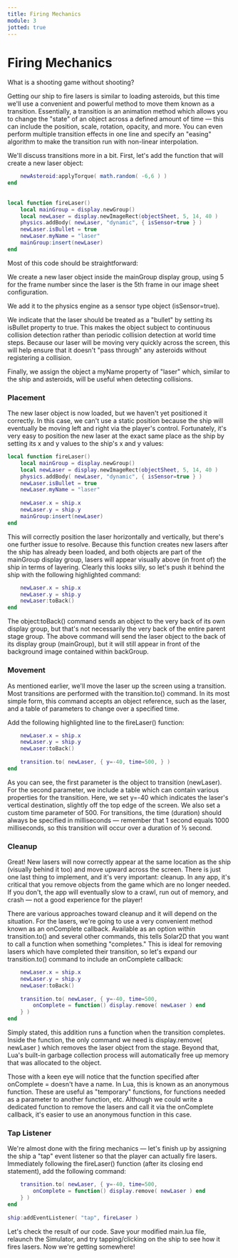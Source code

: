 ```yaml
---
title: Firing Mechanics
module: 3
jotted: true
---
```


# Firing Mechanics

What is a shooting game without shooting?

Getting our ship to fire lasers is similar to loading asteroids, but this time we'll use a convenient and powerful method to move them known as a transition. Essentially, a transition is an animation method which allows you to change the "state" of an object across a defined amount of time — this can include the position, scale, rotation, opacity, and more. You can even perform multiple transition effects in one line and specify an "easing" algorithm to make the transition run with non-linear interpolation.

We'll discuss transitions more in a bit. First, let's add the function that will create a new laser object:

```lua
    newAsteroid:applyTorque( math.random( -6,6 ) )
end
 
 
local function fireLaser()
    local mainGroup = display.newGroup()
    local newLaser = display.newImageRect(objectSheet, 5, 14, 40 )
    physics.addBody( newLaser, "dynamic", { isSensor=true } )
    newLaser.isBullet = true
    newLaser.myName = "laser"
    mainGroup:insert(newLaser)
end
```

Most of this code should be straightforward:

We create a new laser object inside the mainGroup display group, using 5 for the frame number since the laser is the 5th frame in our image sheet configuration.

We add it to the physics engine as a sensor type object (isSensor=true).

We indicate that the laser should be treated as a "bullet" by setting its isBullet property to true. This makes the object subject to continuous collision detection rather than periodic collision detection at world time steps. Because our laser will be moving very quickly across the screen, this will help ensure that it doesn't "pass through" any asteroids without registering a collision.

Finally, we assign the object a myName property of "laser" which, similar to the ship and asteroids, will be useful when detecting collisions.

### Placement
The new laser object is now loaded, but we haven't yet positioned it correctly. In this case, we can't use a static position because the ship will eventually be moving left and right via the player's control. Fortunately, it's very easy to position the new laser at the exact same place as the ship by setting its x and y values to the ship's x and y values:

```lua
local function fireLaser()
    local mainGroup = display.newGroup()
    local newLaser = display.newImageRect(objectSheet, 5, 14, 40 )
    physics.addBody( newLaser, "dynamic", { isSensor=true } )
    newLaser.isBullet = true
    newLaser.myName = "laser"
 
    newLaser.x = ship.x
    newLaser.y = ship.y
    mainGroup:insert(newLaser)
end
```

This will correctly position the laser horizontally and vertically, but there's one further issue to resolve. Because this function creates new lasers after the ship has already been loaded, and both objects are part of the mainGroup display group, lasers will appear visually above (in front of) the ship in terms of layering. Clearly this looks silly, so let's push it behind the ship with the following highlighted command:

```lua
    newLaser.x = ship.x
    newLaser.y = ship.y
    newLaser:toBack()
end
```

The object:toBack() command sends an object to the very back of its own display group, but that's not necessarily the very back of the entire parent stage group. The above command will send the laser object to the back of its display group (mainGroup), but it will still appear in front of the background image contained within backGroup.

### Movement
As mentioned earlier, we'll move the laser up the screen using a transition. Most transitions are performed with the transition.to() command. In its most simple form, this command accepts an object reference, such as the laser, and a table of parameters to change over a specified time.

Add the following highlighted line to the fireLaser() function:

```lua
    newLaser.x = ship.x
    newLaser.y = ship.y
    newLaser:toBack()
 
    transition.to( newLaser, { y=-40, time=500, } )
end
```

As you can see, the first parameter is the object to transition (newLaser). For the second parameter, we include a table which can contain various properties for the transition. Here, we set y=-40 which indicates the laser's vertical destination, slightly off the top edge of the screen. We also set a custom time parameter of 500. For transitions, the time (duration) should always be specified in milliseconds — remember that 1 second equals 1000 milliseconds, so this transition will occur over a duration of ½ second.

### Cleanup

Great! New lasers will now correctly appear at the same location as the ship (visually behind it too) and move upward across the screen. There is just one last thing to implement, and it's very important: cleanup. In any app, it's critical that you remove objects from the game which are no longer needed. If you don't, the app will eventually slow to a crawl, run out of memory, and crash — not a good experience for the player!

There are various approaches toward cleanup and it will depend on the situation. For the lasers, we're going to use a very convenient method known as an onComplete callback. Available as an option within transition.to() and several other commands, this tells Solar2D that you want to call a function when something "completes." This is ideal for removing lasers which have completed their transition, so let's expand our transition.to() command to include an onComplete callback:

```lua
    newLaser.x = ship.x
    newLaser.y = ship.y
    newLaser:toBack()
 
    transition.to( newLaser, { y=-40, time=500,
        onComplete = function() display.remove( newLaser ) end
    } )
end
```

Simply stated, this addition runs a function when the transition completes. Inside the function, the only command we need is display.remove( newLaser ) which removes the laser object from the stage. Beyond that, Lua's built-in garbage collection process will automatically free up memory that was allocated to the object.

Those with a keen eye will notice that the function specified after onComplete = doesn't have a name. In Lua, this is known as an anonymous function. These are useful as "temporary" functions, for functions needed as a parameter to another function, etc. Although we could write a dedicated function to remove the lasers and call it via the onComplete callback, it's easier to use an anonymous function in this case.

### Tap Listener
We're almost done with the firing mechanics — let's finish up by assigning the ship a "tap" event listener so that the player can actually fire lasers. Immediately following the fireLaser() function (after its closing end statement), add the following command:

```lua
    transition.to( newLaser, { y=-40, time=500,
        onComplete = function() display.remove( newLaser ) end
    } )
end
 
ship:addEventListener( "tap", fireLaser )
```

Let's check the result of our code. Save your modified main.lua file, relaunch the Simulator, and try tapping/clicking on the ship to see how it fires lasers. Now we're getting somewhere!